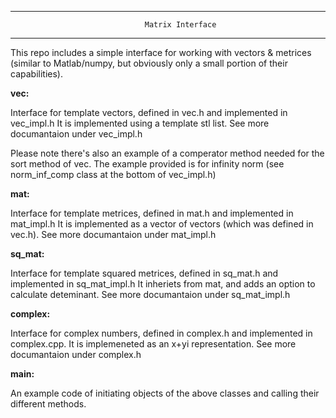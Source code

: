 ***************************************************************************************************
						          Matrix Interface 
***************************************************************************************************

This repo includes a simple interface for working with vectors & metrices
(similar to Matlab/numpy, but obviously only a small portion of their capabilities).

**vec:**

Interface for template vectors, defined in vec.h and implemented in vec_impl.h
It is implemented using a template stl list.
See more documantaion under vec_impl.h
		
Please note there's also an example of a comperator method needed for the sort method of vec.
The example provided is for infinity norm (see norm_inf_comp class at the bottom of vec_impl.h)
		
**mat:**

Interface for template metrices, defined in mat.h and implemented in mat_impl.h
It is implemented as a vector of vectors (which was defined in vec.h).
See more documantaion under mat_impl.h

**sq_mat:**

Interface for template squared metrices, defined in sq_mat.h and implemented in sq_mat_impl.h
It inheriets from mat, and adds an option to calculate deteminant.
See more documantaion under sq_mat_impl.h

**complex:**

Interface for complex numbers, defined in complex.h and implemented in complex.cpp.
It is implemeneted as an x+yi representation.
See more documantaion under complex.h
		
**main:**

An example code of initiating objects of the above classes and calling their different methods.
